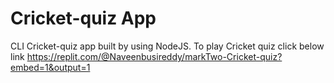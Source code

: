 # Cricket-quiz App
CLI Cricket-quiz app built by using NodeJS.
To play Cricket quiz click below link
https://replit.com/@Naveenbusireddy/markTwo-Cricket-quiz?embed=1&output=1
